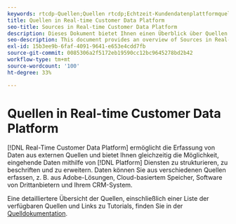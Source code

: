```yaml
---
keywords: rtcdp-Quellen;Quellen rtcdp;Echtzeit-Kundendatenplattformquellen
title: Quellen in Real-time Customer Data Platform
seo-title: Sources in Real-time Customer Data Platform
description: Dieses Dokument bietet Ihnen einen Überblick über Quellen in der Echtzeit-Kundendatenplattform.
seo-description: This document provides an overview of Sources in Real-Time Customer Data Platform
exl-id: 15b3ee9b-6faf-4091-9641-e653e4cdd7fb
source-git-commit: 0085306a2f5172eb19590cc12bc9645278bd2b42
workflow-type: tm+mt
source-wordcount: '100'
ht-degree: 33%

---
```


# Quellen in Real-time Customer Data Platform

[!DNL Real-Time Customer Data Platform] ermöglicht die Erfassung von Daten aus externen Quellen und bietet Ihnen gleichzeitig die Möglichkeit, eingehende Daten mithilfe von  [!DNL Platform] Diensten zu strukturieren, zu beschriften und zu erweitern. Daten können Sie aus verschiedenen Quellen erfassen, z. B. aus Adobe-Lösungen, Cloud-basiertem Speicher, Software von Drittanbietern und Ihrem CRM-System.

Eine detailliertere Übersicht der Quellen, einschließlich einer Liste der verfügbaren Quellen und Links zu Tutorials, finden Sie in der [Quelldokumentation](../../sources/home.md).
